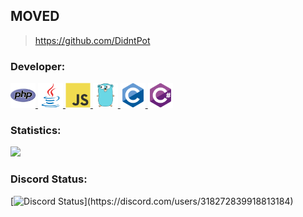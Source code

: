 ## MOVED
> https://github.com/DidntPot

### Developer:
<a href="https://github.com/DidntPot" target="_blank" rel="noreferrer"> 
<img src="https://raw.githubusercontent.com/devicons/devicon/master/icons/php/php-original.svg" alt="php" width="40" height="40"/>
 
<a href="https://github.com/DidntPot" target="_blank" rel="noreferrer">
<img src="https://raw.githubusercontent.com/devicons/devicon/master/icons/java/java-original.svg" alt="java" width="40" height="40"/>

<a href="https://github.com/DidntPot" target="_blank" rel="noreferrer">
<img src="https://raw.githubusercontent.com/devicons/devicon/master/icons/javascript/javascript-original.svg" alt="javascript" width="40" height="40"/>

<a href="https://github.com/DidntPot" target="_blank" rel="noreferrer">
<img src="https://raw.githubusercontent.com/devicons/devicon/master/icons/go/go-original.svg" alt="go" width="40" height="40"/>

<a href="https://github.com/DidntPot" target="_blank" rel="noreferrer">
<img src="https://raw.githubusercontent.com/devicons/devicon/master/icons/c/c-original.svg" alt="c" width="40" height="40"/>

<a href="https://github.com/DidntPot" target="_blank" rel="noreferrer">
<img src="https://raw.githubusercontent.com/devicons/devicon/master/icons/csharp/csharp-original.svg" alt="csharp" width="40" height="40"/> </a>

### Statistics:
![](https://github-readme-stats.vercel.app/api?username=DidntPot&show_icons=true&theme=dark)

### Discord Status:
[![Discord Status](https://lanyard.cnrad.dev/api/318272839918813184?theme=dark&animated=true&borderRadius=10px&idleMessage=Currently%20working%20on%20something.)](https://discord.com/users/318272839918813184)
